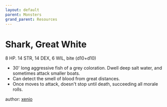```yaml
---
layout: default
parent: Monsters
grand_parent: Resources
---
```


# Shark, Great White
8 HP. 14 STR, 14 DEX, 6 WIL, bite (d10+d10)
- 30' long aggressive fish of a grey coloration. Dwell deep salt water, and sometimes attack smaller boats.
- Can detect the smell of blood from great distances.
- Once moves to attack, doesn't stop until death, succeeding all morale rolls.

author: [xenio](https://xenioinabottle.blogspot.com)
